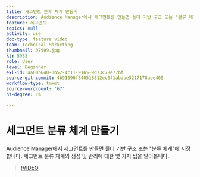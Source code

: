 ```yaml
---
title: 세그먼트 분류 체계 만들기
description: Audience Manager에서 세그먼트를 만들면 폴더 기반 구조 또는 "분류 체계"에 저장합니다. 세그먼트 분류 체계의 생성 및 관리에 대한 몇 가지 팁을 알아봅니다.
feature: 세그먼트
topics: null
activity: use
doc-type: feature video
team: Technical Marketing
thumbnail: 37909.jpg
kt: 5933
role: User
level: Beginner
exl-id: aa00b640-0b52-4c11-9165-9d73c78e77bf
source-git-commit: 4b91696f840518312ec041abdbe5217178aee405
workflow-type: tm+mt
source-wordcount: '67'
ht-degree: 1%

---
```


# 세그먼트 분류 체계 만들기

Audience Manager에서 세그먼트를 만들면 폴더 기반 구조 또는 &quot;분류 체계&quot;에 저장합니다. 세그먼트 분류 체계의 생성 및 관리에 대한 몇 가지 팁을 알아봅니다.

>[!VIDEO](https://video.tv.adobe.com/v/37909/?quality=12&learn=on)
